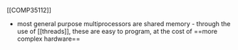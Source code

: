 [[COMP35112]]

- most general purpose multiprocessors are shared memory - through the use of [[threads]], these are easy to program, at the cost of ==more complex hardware==